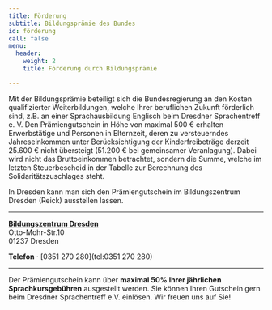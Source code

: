 ```yaml
---
title: Förderung
subtitle: Bildungsprämie des Bundes
id: förderung
call: false
menu:
  header:
    weight: 2
    title: Förderung durch Bildungsprämie

---
```

Mit der Bildungsprämie beteiligt sich die Bundesregierung an den Kosten qualifizierter Weiterbildungen, welche Ihrer beruflichen Zukunft förderlich sind, z.B. an einer Sprachausbildung Englisch beim Dresdner Sprachentreff e. V.
Den Prämiengutschein in Höhe von maximal 500 &euro; erhalten Erwerbstätige und Personen in Elternzeit, deren zu versteuerndes Jahreseinkommen unter Berücksichtigung der Kinderfreibeträge derzeit 25.600 &euro; nicht übersteigt (51.200 &euro; bei gemeinsamer Veranlagung).
Dabei wird nicht das Bruttoeinkommen betrachtet, sondern die Summe, welche im letzten Steuerbescheid in der Tabelle zur Berechnung des Solidaritätszuschlages steht.

In Dresden kann man sich den Prämiengutschein im Bildungszentrum Dresden (Reick) ausstellen lassen.

---

[**Bildungszentrum Dresden**](https://goo.gl/maps/iuqv4DBMjRv)  
Otto-Mohr-Str.10  
01237 Dresden  

**Telefon** &middot; [0351 270 280](tel:0351 270 280)

---

Der Prämiengutschein kann über **maximal 50% Ihrer jährlichen Sprachkursgebühren** ausgestellt werden. Sie können Ihren Gutschein gern beim Dresdner Sprachentreff e.V. einlösen. Wir freuen uns auf Sie!